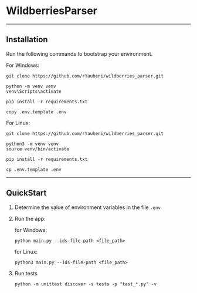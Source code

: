 # WildberriesParser
___

## Installation

Run the following commands to bootstrap your environment.

For Windows:

```commandline
git clone https://github.com/rYauheni/wildberries_parser.git

python -m venv venv
venv\Scripts\activate

pip install -r requirements.txt

copy .env.template .env

```

For Linux:

```commandline
git clone https://github.com/rYauheni/wildberries_parser.git

python3 -m venv venv
source venv/bin/activate

pip install -r requirements.txt

cp .env.template .env
```

___

## QuickStart

1. Determine the value of environment variables in the file `.env`

2. Run the app:

   for Windows:

   ```commandline
   python main.py --ids-file-path <file_path>
   ```

   for Linux:

   ```commandline
   python3 main.py --ids-file-path <file_path>
   ```

3. Run tests
   ```commandline
   python -m unittest discover -s tests -p "test_*.py" -v
   ```
